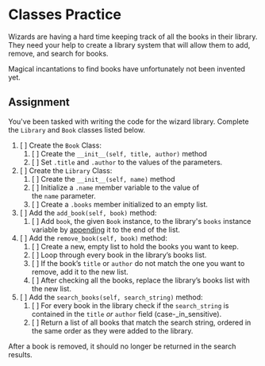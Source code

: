 # Classes Practice

Wizards are having a hard time keeping track of all the books in their library. They need your help to create a library system that will allow them to add, remove, and search for books.

Magical incantations to find books have unfortunately not been invented yet.

## Assignment

You've been tasked with writing the code for the wizard library. Complete the `Library` and `Book` classes listed below.

1. [ ] Create the `Book` Class:
   1. [ ] Create the `__init__(self, title, author)` method
   2. [ ] Set `.title` and `.author` to the values of the parameters.
2. [ ] Create the `Library` Class:
   1. [ ] Create the `__init__(self, name)` method
   2. [ ] Initialize a `.name` member variable to the value of the `name` parameter.
   3. [ ] Create a `.books` member initialized to an empty list.
3. [ ] Add the `add_book(self, book)` method:
   1. [ ] Add `book`, the given `Book` instance, to the library's `books` instance variable by [appending](https://docs.python.org/3/tutorial/datastructures.html) it to the end of the list.
4. [ ] Add the `remove_book(self, book)` method:
   1. [ ] Create a new, empty list to hold the books you want to keep.
   2. [ ] Loop through every book in the library’s books list.
   3. [ ] If the book’s `title` or `author` do not match the one you want to remove, add it to the new list.
   4. [ ] After checking all the books, replace the library’s books list with the new list.
5. [ ] Add the `search_books(self, search_string)` method:
   1. [ ] For every book in the library check if the `search_string` is contained in the `title` *or* `author` field (case-\_in_sensitive).
   2. [ ] Return a list of all books that match the search string, ordered in the same order as they were added to the library.

After a book is removed, it should no longer be returned in the search results.
